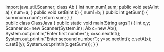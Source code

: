 import java.util.Scanner;
class Ab
{
    int num,num1,sum;
    public void setA(int a)
    {
        num=a;
    }
    public void setB(int b)
    {
        num1=b;
    }
    public int getSum()
    {
        sum=num+num1;
        return sum;
    }
}  
public class ClassJava 
{
 public static void main(String args[])
 {
     int x,y;
     Scanner sc=new Scanner(System.in);
     Ab c=new Ab();
     System.out.println("Enter first number");
     x=sc.nextInt();
     System.out.println("Enter secound number");
     y=sc.nextInt();
     c.setA(x);
     c.setB(y);
    System.out.println(c.getSum());
 }
}
